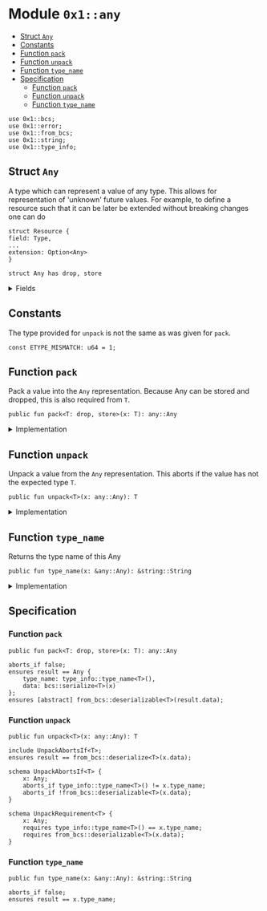 
<a id="0x1_any"></a>

# Module `0x1::any`



-  [Struct `Any`](#0x1_any_Any)
-  [Constants](#@Constants_0)
-  [Function `pack`](#0x1_any_pack)
-  [Function `unpack`](#0x1_any_unpack)
-  [Function `type_name`](#0x1_any_type_name)
-  [Specification](#@Specification_1)
    -  [Function `pack`](#@Specification_1_pack)
    -  [Function `unpack`](#@Specification_1_unpack)
    -  [Function `type_name`](#@Specification_1_type_name)


<pre><code>use 0x1::bcs;
use 0x1::error;
use 0x1::from_bcs;
use 0x1::string;
use 0x1::type_info;
</code></pre>



<a id="0x1_any_Any"></a>

## Struct `Any`

A type which can represent a value of any type. This allows for representation of 'unknown' future
values. For example, to define a resource such that it can be later be extended without breaking
changes one can do

```move
struct Resource {
field: Type,
...
extension: Option<Any>
}
```


<pre><code>struct Any has drop, store
</code></pre>



<details>
<summary>Fields</summary>


<dl>
<dt>
<code>type_name: string::String</code>
</dt>
<dd>

</dd>
<dt>
<code>data: vector&lt;u8&gt;</code>
</dt>
<dd>

</dd>
</dl>


</details>

<a id="@Constants_0"></a>

## Constants


<a id="0x1_any_ETYPE_MISMATCH"></a>

The type provided for <code>unpack</code> is not the same as was given for <code>pack</code>.


<pre><code>const ETYPE_MISMATCH: u64 &#61; 1;
</code></pre>



<a id="0x1_any_pack"></a>

## Function `pack`

Pack a value into the <code>Any</code> representation. Because Any can be stored and dropped, this is
also required from <code>T</code>.


<pre><code>public fun pack&lt;T: drop, store&gt;(x: T): any::Any
</code></pre>



<details>
<summary>Implementation</summary>


<pre><code>public fun pack&lt;T: drop &#43; store&gt;(x: T): Any &#123;
    Any &#123;
        type_name: type_info::type_name&lt;T&gt;(),
        data: to_bytes(&amp;x)
    &#125;
&#125;
</code></pre>



</details>

<a id="0x1_any_unpack"></a>

## Function `unpack`

Unpack a value from the <code>Any</code> representation. This aborts if the value has not the expected type <code>T</code>.


<pre><code>public fun unpack&lt;T&gt;(x: any::Any): T
</code></pre>



<details>
<summary>Implementation</summary>


<pre><code>public fun unpack&lt;T&gt;(x: Any): T &#123;
    assert!(type_info::type_name&lt;T&gt;() &#61;&#61; x.type_name, error::invalid_argument(ETYPE_MISMATCH));
    from_bytes&lt;T&gt;(x.data)
&#125;
</code></pre>



</details>

<a id="0x1_any_type_name"></a>

## Function `type_name`

Returns the type name of this Any


<pre><code>public fun type_name(x: &amp;any::Any): &amp;string::String
</code></pre>



<details>
<summary>Implementation</summary>


<pre><code>public fun type_name(x: &amp;Any): &amp;String &#123;
    &amp;x.type_name
&#125;
</code></pre>



</details>

<a id="@Specification_1"></a>

## Specification


<a id="@Specification_1_pack"></a>

### Function `pack`


<pre><code>public fun pack&lt;T: drop, store&gt;(x: T): any::Any
</code></pre>




<pre><code>aborts_if false;
ensures result &#61;&#61; Any &#123;
    type_name: type_info::type_name&lt;T&gt;(),
    data: bcs::serialize&lt;T&gt;(x)
&#125;;
ensures [abstract] from_bcs::deserializable&lt;T&gt;(result.data);
</code></pre>



<a id="@Specification_1_unpack"></a>

### Function `unpack`


<pre><code>public fun unpack&lt;T&gt;(x: any::Any): T
</code></pre>




<pre><code>include UnpackAbortsIf&lt;T&gt;;
ensures result &#61;&#61; from_bcs::deserialize&lt;T&gt;(x.data);
</code></pre>




<a id="0x1_any_UnpackAbortsIf"></a>


<pre><code>schema UnpackAbortsIf&lt;T&gt; &#123;
    x: Any;
    aborts_if type_info::type_name&lt;T&gt;() !&#61; x.type_name;
    aborts_if !from_bcs::deserializable&lt;T&gt;(x.data);
&#125;
</code></pre>




<a id="0x1_any_UnpackRequirement"></a>


<pre><code>schema UnpackRequirement&lt;T&gt; &#123;
    x: Any;
    requires type_info::type_name&lt;T&gt;() &#61;&#61; x.type_name;
    requires from_bcs::deserializable&lt;T&gt;(x.data);
&#125;
</code></pre>



<a id="@Specification_1_type_name"></a>

### Function `type_name`


<pre><code>public fun type_name(x: &amp;any::Any): &amp;string::String
</code></pre>




<pre><code>aborts_if false;
ensures result &#61;&#61; x.type_name;
</code></pre>


[move-book]: https://aptos.dev/move/book/SUMMARY
